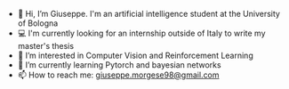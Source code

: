 - 👋 Hi, I’m Giuseppe. I'm an artificial intelligence student at the University of Bologna
- 💻 I'm currently looking for an internship outside of Italy to write my master's thesis
- 👀 I’m interested in Computer Vision and Reinforcement Learning
- 🌱 I’m currently learning Pytorch and bayesian networks
- 📫 How to reach me: giuseppe.morgese98@gmail.com

<!---
GiuseppeMorgese/GiuseppeMorgese is a ✨ special ✨ repository because its `README.md` (this file) appears on your GitHub profile.
You can click the Preview link to take a look at your changes.
--->

